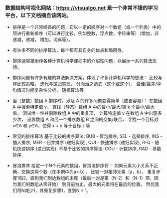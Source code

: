 ### 数据结构可视化网站：https://visualgo.net 是一个非常不错的学习平台，以下文档摘自该网站。
- 排序是一个非常经典的问题，它以一定的顺序对一个数组（或一个列表）中的项进行重新排序（可以进行比较，例如整数，浮点数，字符串等）（增加，非递减，递减， 增加，词典等）。
- 有许多不同的排序算法，每个都有其自身的优点和局限性。
- 排序通常被用作各种计算机科学课程中的介绍性问题，以展示一系列算法思想。

- 排序问题有许多有趣的算法解决方案，体现了许多计算机科学的想法：
比较与非比较策略，
迭代与递归实现，
分而治之范式（这个或这个），
最佳/最差/平均情况时间复杂性分析，
随机算法等

- 当（整数）数组 A 排序时，涉及 A 的许多问题变得简单（或更容易）：
在数组 A 中搜索特定值 v，
查找（静态）数组 A 中的最小/最大/第 k 个最小/最大值，
测试唯一性并删除数组 A 中的重复项，
计算特定值 v 在数组 A 中出现多少次，
设置数组 A 和另一个排序数组 B 之间的交集/联合，
寻找一个目标对 x∈A 和 y∈A，使得 x + y 等于目标 z 等

- 常见的排序算法
基于比较的排序算法:
BUB - 冒泡排序,
SEL - 选择排序,
INS - 插入排序,
MER - 归并排序 (递归实现),
QUI - 快速排序 (递归实现),
R-Q - 随机快速排序 (递归实现).
不基于比较的排序算法:
COU - 计数排序,
RAD - 基数排序.

- 冒泡排序
给定一个N个元素的数组，冒泡法排序将：
如果元素大小关系不正确，交换这两个数（在本例中为a> b），
比较一对相邻元素（a，b），
重复步骤1和2，直到我们到达数组的末尾（最后一对是第（N-2）和（N-1）项，因为我们的数组从零开始）
到目前为止，最大的元素将在最后的位置。 然后我们将N减少1，并重复步骤1，直到N = 1。
